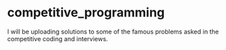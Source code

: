 # competitive_programming
I will be uploading solutions to some of the famous problems asked in the competitive coding and interviews.
